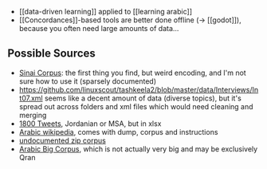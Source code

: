 - [[data-driven learning]] applied to [[learning arabic]]
- [[Concordances]]-based tools are better done offline (→ [[godot]]), because you often need large amounts of data...

## Possible Sources

- [Sinai Corpus](https://github.com/mohabmes/Sinai-corpus/blob/master/src/sample.txt): the first thing you find, but weird encoding, and I'm not sure how to use it (sparsely documented)
- <https://github.com/linuxscout/tashkeela2/blob/master/data/Interviews/Int07.xml> seems like a decent amount of data (diverse topics), but it's spread out across folders and xml files which would need cleaning and merging
- [1800 Tweets](https://github.com/komari6/Arabic-twitter-corpus-AJGT), Jordanian or MSA, but in xlsx
- [Arabic wikipedia](https://github.com/motazsaad/arwikiExtracts), comes with dump, corpus and instructions
- [undocumented zip corpus](https://github.com/almoslmi/masc)
- [Arabic Big Corpus](https://github.com/mohataher/arabic_big_corpus), which is not actually very big and may be exclusively Qran


